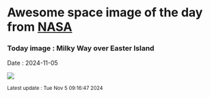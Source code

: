 
# Awesome space image of the day from [NASA](https://api.nasa.gov/)

### Today image : Milky Way over Easter Island
Date : 2024-11-05

![](https://apod.nasa.gov/apod/image/2411/IslandMoai_Dury_960.jpg)

<small>Latest update : Tue Nov  5 09:16:47 2024</small>
        